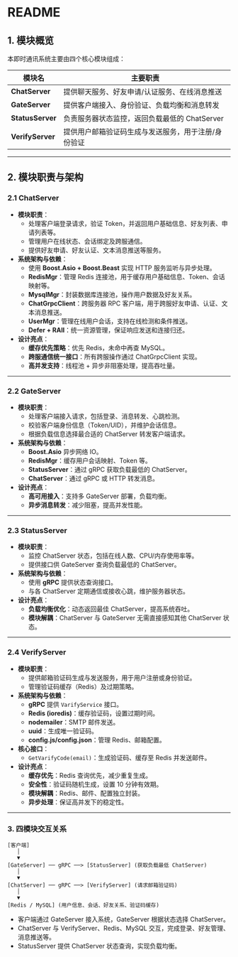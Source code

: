 # README

## 1. 模块概览

本即时通讯系统主要由四个核心模块组成：

| 模块名           | 主要职责                                            |
| ---------------- | --------------------------------------------------- |
| **ChatServer**   | 提供聊天服务、好友申请/认证服务、在线消息推送       |
| **GateServer**   | 提供客户端接入、身份验证、负载均衡和消息转发        |
| **StatusServer** | 负责服务器状态监控，返回负载最低的 ChatServer       |
| **VerifyServer** | 提供用户邮箱验证码生成与发送服务，用于注册/身份验证 |



------

## 2. 模块职责与架构

### 2.1 ChatServer

- **模块职责**：
  - 处理客户端登录请求，验证 Token，并返回用户基础信息、好友列表、申请列表等。
  - 管理用户在线状态、会话绑定及跨服通信。
  - 提供好友申请、好友认证、文本消息推送等服务。
- **系统架构与依赖**：
  - 使用 **Boost.Asio + Boost.Beast** 实现 HTTP 服务监听与异步处理。
  - **RedisMgr**：管理 Redis 连接池，用于缓存用户基础信息、Token、会话映射等。
  - **MysqlMgr**：封装数据库连接池，操作用户数据及好友关系。
  - **ChatGrpcClient**：跨服务器 RPC 客户端，用于跨服好友申请、认证、文本消息推送。
  - **UserMgr**：管理在线用户会话，支持在线检测和条件推送。
  - **Defer + RAII**：统一资源管理，保证响应发送和连接归还。
- **设计亮点**：
  - **缓存优先策略**：优先 Redis，未命中再查 MySQL。
  - **跨服通信统一接口**：所有跨服操作通过 ChatGrpcClient 实现。
  - **高并发支持**：线程池 + 异步非阻塞处理，提高吞吐量。

------

### 2.2 GateServer

- **模块职责**：
  - 处理客户端接入请求，包括登录、消息转发、心跳检测。
  - 校验客户端身份信息（Token/UID），并维护会话信息。
  - 根据负载信息选择最合适的 ChatServer 转发客户端请求。
- **系统架构与依赖**：
  - **Boost.Asio** 异步网络 IO。
  - **RedisMgr**：缓存用户会话映射、Token 等。
  - **StatusServer**：通过 gRPC 获取负载最低的 ChatServer。
  - **ChatServer**：通过 gRPC 或 HTTP 转发消息。
- **设计亮点**：
  - **高可用接入**：支持多 GateServer 部署，负载均衡。
  - **异步消息转发**：减少阻塞，提高并发性能。

------

### 2.3 StatusServer

- **模块职责**：
  - 监控 ChatServer 状态，包括在线人数、CPU/内存使用率等。
  - 提供接口供 GateServer 查询负载最低的 ChatServer。
- **系统架构与依赖**：
  - 使用 **gRPC** 提供状态查询接口。
  - 与各 ChatServer 定期通信或接收心跳，维护服务器状态。
- **设计亮点**：
  - **负载均衡优化**：动态返回最佳 ChatServer，提高系统吞吐。
  - **模块解耦**：ChatServer 与 GateServer 无需直接感知其他 ChatServer 状态。

------

### 2.4 VerifyServer

- **模块职责**：
  - 提供邮箱验证码生成与发送服务，用于用户注册或身份验证。
  - 管理验证码缓存（Redis）及过期策略。
- **系统架构与依赖**：
  - **gRPC** 提供 `VarifyService` 接口。
  - **Redis (ioredis)**：缓存验证码，设置过期时间。
  - **nodemailer**：SMTP 邮件发送。
  - **uuid**：生成唯一验证码。
  - **config.js/config.json**：管理 Redis、邮箱配置。
- **核心接口**：
  - `GetVarifyCode(email)`：生成验证码、缓存至 Redis 并发送邮件。
- **设计亮点**：
  - **缓存优先**：Redis 查询优先，减少重复生成。
  - **安全性**：验证码随机生成，设置 10 分钟有效期。
  - **模块解耦**：Redis、邮件、配置独立封装。
  - **异步处理**：保证高并发下的稳定性。

------

### 3. 四模块交互关系

```
[客户端] 
   │
   ▼
[GateServer] ── gRPC ──> [StatusServer] (获取负载最低 ChatServer)
   │
   ▼
[ChatServer] ── gRPC ──> [VerifyServer] (请求邮箱验证码)
   │
   ▼
[Redis / MySQL] (用户信息、会话、好友关系、验证码缓存)
```

- 客户端通过 GateServer 接入系统，GateServer 根据状态选择 ChatServer。
- ChatServer 与 VerifyServer、Redis、MySQL 交互，完成登录、好友管理、消息推送等。
- StatusServer 提供 ChatServer 状态查询，实现负载均衡。
